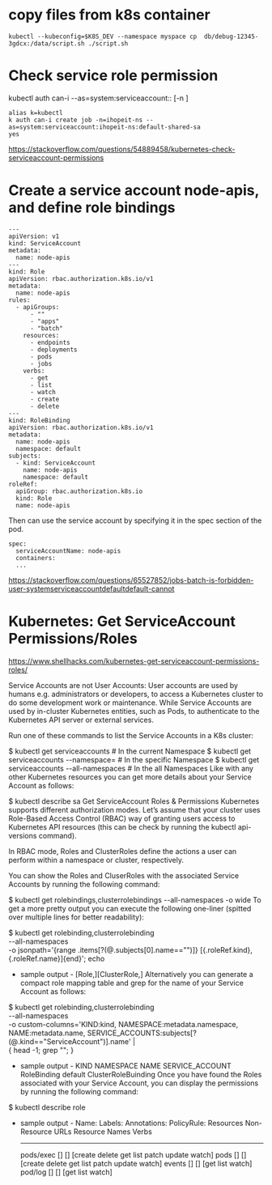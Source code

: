 
# copy files from k8s container

```
kubectl --kubeconfig=$K8S_DEV --namespace myspace cp  db/debug-12345-3gdcx:/data/script.sh ./script.sh
```

# Check service role permission

kubectl auth can-i <verb> <resource> --as=system:serviceaccount:<namespace>:<serviceaccountname> [-n <namespace>]

```
alias k=kubectl
k auth can-i create job -n=ihopeit-ns --as=system:serviceaccount:ihopeit-ns:default-shared-sa
yes
```

https://stackoverflow.com/questions/54889458/kubernetes-check-serviceaccount-permissions

# Create a service account node-apis, and define role bindings

```
---
apiVersion: v1
kind: ServiceAccount
metadata:
  name: node-apis
---
kind: Role
apiVersion: rbac.authorization.k8s.io/v1
metadata:
  name: node-apis
rules:
  - apiGroups:
      - ""
      - "apps"
      - "batch"
    resources:
      - endpoints
      - deployments
      - pods
      - jobs
    verbs:
      - get
      - list
      - watch
      - create
      - delete
---
kind: RoleBinding
apiVersion: rbac.authorization.k8s.io/v1
metadata:
  name: node-apis
  namespace: default
subjects:
  - kind: ServiceAccount
    name: node-apis
    namespace: default
roleRef:
  apiGroup: rbac.authorization.k8s.io
  kind: Role
  name: node-apis
```

Then can use the service account by specifying it in the spec section of the pod.
```
spec:
  serviceAccountName: node-apis
  containers:
  ...
```
https://stackoverflow.com/questions/65527852/jobs-batch-is-forbidden-user-systemserviceaccountdefaultdefault-cannot

# Kubernetes: Get ServiceAccount Permissions/Roles
https://www.shellhacks.com/kubernetes-get-serviceaccount-permissions-roles/

Service Accounts are not User Accounts: User accounts are used by humans e.g. administrators or developers, to access a Kubernetes cluster to do some development work or maintenance. While Service Accounts are used by in-cluster Kubernetes entities, such as Pods, to authenticate to the Kubernetes API server or external services.

Run one of these commands to list the Service Accounts in a K8s cluster:

$ kubectl get serviceaccounts # In the current Namespace
$ kubectl get serviceaccounts --namespace=<nameSpaceName> # In the specific Namespace
$ kubectl get serviceaccounts --all-namespaces # In the all Namespaces
Like with any other Kubernetes resources you can get more details about your Service Account as follows:

$ kubectl describe sa <ServiceAccountName>
Get ServiceAccount Roles & Permissions
Kubernetes supports different authorization modes.
Let’s assume that your cluster uses Role-Based Access Control (RBAC) way of granting users access to Kubernetes API resources (this can be check by running the kubectl api-versions command).

In RBAC mode, Roles and ClusterRoles define the actions a user can perform within a namespace or cluster, respectively.

You can show the Roles and CluserRoles with the associated Service Accounts by running the following command:

$ kubectl get rolebindings,clusterrolebindings --all-namespaces -o wide
To get a more pretty output you can execute the following one-liner (spitted over multiple lines for better readability):

$ kubectl get rolebinding,clusterrolebinding \
              --all-namespaces \
              -o jsonpath='{range .items[?(@.subjects[0].name=="<ServiceAccountName>")]}
                           [{.roleRef.kind},{.roleRef.name}]{end}'; echo
- sample output -
[Role,<roleName>][ClusterRole,<clusterRoleName>]
Alternatively you can generate a compact role mapping table and grep for the name of your Service Account as follows:

$ kubectl get rolebinding,clusterrolebinding \
              --all-namespaces \
              -o custom-columns='KIND:kind,
                                 NAMESPACE:metadata.namespace,
                                 NAME:metadata.name,
                                 SERVICE_ACCOUNTS:subjects[?(@.kind=="ServiceAccount")].name' |\
              { head -1; grep "<ServiceAccountName>"; }
- sample output -
KIND                 NAMESPACE  NAME               SERVICE_ACCOUNT
RoleBinding          default    <roleName>         <serviceAccountName>
ClusterRoleBuinding  <none>     <clusterRoleName>  <serviceAccountName>
Once you have found the Roles associated with your Service Account, you can display the permissions by running the following command:

$ kubectl describe role <RoleName>
- sample output -
Name:         <roleName>
Labels:       <none>
Annotations:  <none>
PolicyRule:
  Resources  Non-Resource URLs  Resource Names  Verbs
  ---------  -----------------  --------------  -----
  pods/exec  []                 []              [create delete get list patch update watch]
  pods       []                 []              [create delete get list patch update watch]
  events     []                 []              [get list watch]
  pod/log    []                 []              [get list watch]
